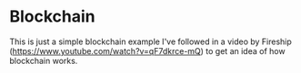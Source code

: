 # Blockchain

This is just a simple blockchain example I've followed in a video by Fireship (https://www.youtube.com/watch?v=qF7dkrce-mQ) to get an idea of how blockchain works.
